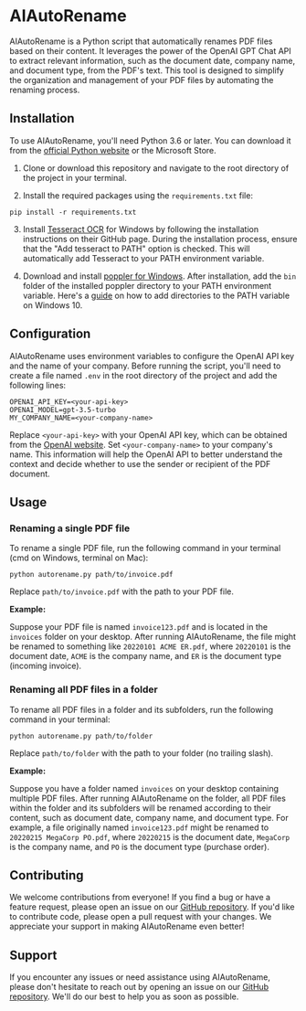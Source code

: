 AIAutoRename
============

AIAutoRename is a Python script that automatically renames PDF files based on their content. It leverages the power of the OpenAI GPT Chat API to extract relevant information, such as the document date, company name, and document type, from the PDF's text. This tool is designed to simplify the organization and management of your PDF files by automating the renaming process.

Installation
------------

To use AIAutoRename, you'll need Python 3.6 or later. You can download it from the [official Python website](https://www.python.org/downloads/) or the Microsoft Store.

1.  Clone or download this repository and navigate to the root directory of the project in your terminal.
    
2.  Install the required packages using the `requirements.txt` file:
    

```
pip install -r requirements.txt
```

3.  Install [Tesseract OCR](https://github.com/UB-Mannheim/tesseract/) for Windows by following the installation instructions on their GitHub page. During the installation process, ensure that the "Add tesseract to PATH" option is checked. This will automatically add Tesseract to your PATH environment variable.
    
4.  Download and install [poppler for Windows](https://github.com/oschwartz10612/poppler-windows). After installation, add the `bin` folder of the installed poppler directory to your PATH environment variable. Here's a [guide](https://www.architectryan.com/2018/03/17/add-to-the-path-on-windows-10/) on how to add directories to the PATH variable on Windows 10.
    

Configuration
-------------

AIAutoRename uses environment variables to configure the OpenAI API key and the name of your company. Before running the script, you'll need to create a file named `.env` in the root directory of the project and add the following lines:

```
OPENAI_API_KEY=<your-api-key>
OPENAI_MODEL=gpt-3.5-turbo
MY_COMPANY_NAME=<your-company-name>
```

Replace `<your-api-key>` with your OpenAI API key, which can be obtained from the [OpenAI website](https://platform.openai.com/docs/developer-quickstart/your-api-keys). Set `<your-company-name>` to your company's name. This information will help the OpenAI API to better understand the context and decide whether to use the sender or recipient of the PDF document.

Usage
-----

### Renaming a single PDF file

To rename a single PDF file, run the following command in your terminal (cmd on Windows, terminal on Mac):

```
python autorename.py path/to/invoice.pdf
```

Replace `path/to/invoice.pdf` with the path to your PDF file.

**Example:**

Suppose your PDF file is named `invoice123.pdf` and is located in the `invoices` folder on your desktop. After running AIAutoRename, the file might be renamed to something like `20220101 ACME ER.pdf`, where `20220101` is the document date, `ACME` is the company name, and `ER` is the document type (incoming invoice).

### Renaming all PDF files in a folder

To rename all PDF files in a folder and its subfolders, run the following command in your terminal:

```
python autorename.py path/to/folder
```

Replace `path/to/folder` with the path to your folder (no trailing slash).

**Example:**

Suppose you have a folder named `invoices` on your desktop containing multiple PDF files. After running AIAutoRename on the folder, all PDF files within the folder and its subfolders will be renamed according to their content, such as document date, company name, and document type. For example, a file originally named `invoice123.pdf` might be renamed to `20220215 MegaCorp PO.pdf`, where `20220215` is the document date, `MegaCorp` is the company name, and `PO` is the document type (purchase order).

Contributing
------------

We welcome contributions from everyone! If you find a bug or have a feature request, please open an issue on our [GitHub repository](https://github.com/example/AIAutoRename). If you'd like to contribute code, please open a pull request with your changes. We appreciate your support in making AIAutoRename even better!

Support
-------

If you encounter any issues or need assistance using AIAutoRename, please don't hesitate to reach out by opening an issue on our [GitHub repository](https://github.com/example/AIAutoRename). We'll do our best to help you as soon as possible.